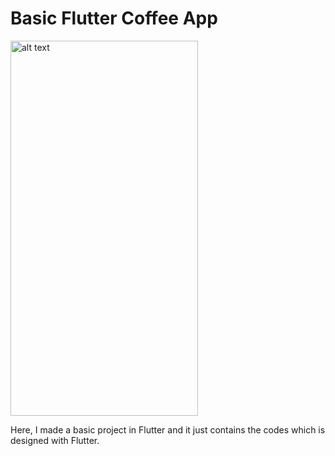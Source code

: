# Basic Flutter Coffee App

<img src="https://user-images.githubusercontent.com/50543193/135700377-fa54bcf0-c98a-4a2a-bd9c-09ebd6348d42.png" alt="alt text" width="300" height="600">

Here, I made a basic project in Flutter and it just contains the codes which is designed with Flutter. 


